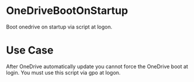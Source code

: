 # OneDriveBootOnStartup
Boot onedrive on startup via script at logon. 
# Use Case
After OneDrive automatically update you cannot force the OneDrive boot at login.
You must use this script via gpo at logon.
